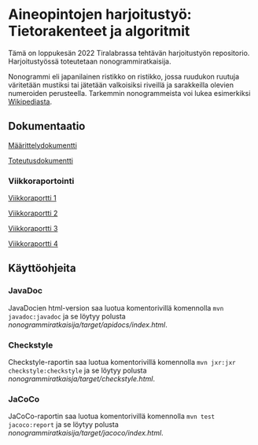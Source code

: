 # Aineopintojen harjoitustyö: Tietorakenteet ja algoritmit

Tämä on loppukesän 2022 Tiralabrassa tehtävän harjoitustyön repositorio. Harjoitustyössä toteutetaan nonogrammiratkaisija.

Nonogrammi eli japanilainen ristikko on ristikko, jossa ruudukon ruutuja väritetään mustiksi tai jätetään valkoisiksi riveillä ja sarakkeilla olevien numeroiden perusteella. Tarkemmin nonogrammeista voi lukea esimerkiksi [Wikipediasta](https://fi.wikipedia.org/wiki/Japanilainen_ristikko).

## Dokumentaatio

[Määrittelydokumentti](https://github.com/mkkarl/nonogrammiratkaisija-tiralabra2022/blob/main/nonogrammiratkaisija/Dokumentaatio/M%C3%A4%C3%A4rittelydokumentti.md)

[Toteutusdokumentti](https://github.com/mkkarl/nonogrammiratkaisija-tiralabra2022/blob/main/nonogrammiratkaisija/Dokumentaatio/Toteutusdokumentti.md)

### Viikkoraportointi

[Viikkoraportti 1](https://github.com/mkkarl/nonogrammiratkaisija-tiralabra2022/blob/main/nonogrammiratkaisija/Dokumentaatio/Viikkoraportti1.md)

[Viikkoraportti 2](https://github.com/mkkarl/nonogrammiratkaisija-tiralabra2022/blob/main/nonogrammiratkaisija/Dokumentaatio/Viikkoraportti2.md)

[Viikkoraportti 3](https://github.com/mkkarl/nonogrammiratkaisija-tiralabra2022/blob/main/nonogrammiratkaisija/Dokumentaatio/Viikkoraportti3.md)

[Viikkoraportti 4](https://github.com/mkkarl/nonogrammiratkaisija-tiralabra2022/blob/main/nonogrammiratkaisija/Dokumentaatio/Viikkoraportti4.md)

## Käyttöohjeita

### JavaDoc

JavaDocien html-version saa luotua komentorivillä komennolla `mvn javadoc:javadoc` ja se löytyy polusta *nonogrammiratkaisija/target/apidocs/index.html*.

### Checkstyle

Checkstyle-raportin saa luotua komentorivillä komennolla `mvn jxr:jxr checkstyle:checkstyle` ja se löytyy polusta *nonogrammiratkaisja/target/checkstyle.html*.

### JaCoCo

JaCoCo-raportin saa luotua komentorivillä komennolla `mvn test jacoco:report` ja se löytyy polusta *nonogrammiratkaisija/target/jacoco/index.html*.